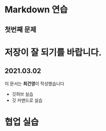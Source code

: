 # Markdown 연습
## 첫번째 문제

# 저장이 잘 되기를 바랍니다.
## 2021.03.02
이 문서는 **최건영**이 작성했습니다
- 깃허브 실습
- 깃 커맨드로 실습

# 협업 실습